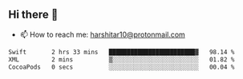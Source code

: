 ## Hi there 👋
- 📫 How to reach me: harshitar10@protonmail.com  
<!--START_SECTION:waka-->

```txt
Swift       2 hrs 33 mins   ████████████████████████▓   98.14 %
XML         2 mins          ▒░░░░░░░░░░░░░░░░░░░░░░░░   01.82 %
CocoaPods   0 secs          ░░░░░░░░░░░░░░░░░░░░░░░░░   00.04 %
```

<!--END_SECTION:waka-->

<!--
**hharshitarora/hharshitarora** is a ✨ _special_ ✨ repository because its `README.md` (this file) appears on your GitHub profile.

Here are some ideas to get you started:

- 🔭 I’m currently working on ...
- 🌱 I’m currently learning ...
- 👯 I’m looking to collaborate on ...
- 🤔 I’m looking for help with ...
- 💬 Ask me about ...
- 📫 How to reach me: ...
- 😄 Pronouns: ...
- ⚡ Fun fact: ...
-->
